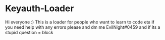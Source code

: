 # Keyauth-Loader
Hi everyone :) This is a loader for people who want to learn to code eta if you need help with any errors please and dm me EvilNight#0459 and if its a stupid question = block  
